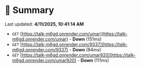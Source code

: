 # 📖 Summary
Last updated: **4/11/2025, 10:41:14 AM**

- `GET` [https://talk-m6gd.onrender.com/umar](https://talk-m6gd.onrender.com/umar) - **Down** (151ms)
- `GET` [https://talk-m6gd.onrender.com/9337](https://talk-m6gd.onrender.com/9337) - **Down** (84ms)
- `GET` [https://talk-m6gd.onrender.com/umar920](https://talk-m6gd.onrender.com/umar920) - **Down** (111ms)
